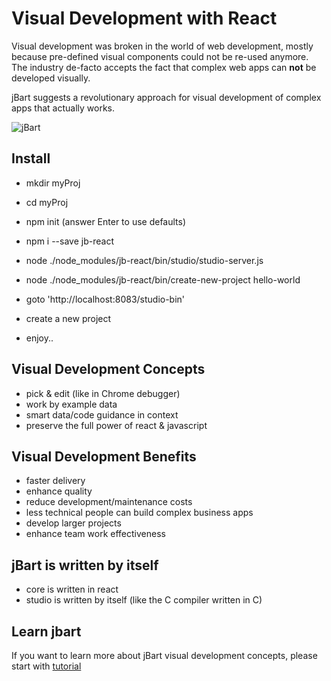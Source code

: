 # Visual Development with React

Visual development was broken in the world of web development, mostly because pre-defined visual components could not be re-used anymore.
The industry de-facto accepts the fact that complex web apps can **not** be developed visually.

jBart suggests a revolutionary approach for visual development of complex apps that actually works.

![jBart](http://storage.googleapis.com/letmesee1/p80kd9kkn6/files/a350b50375cf4e1a8b98d1d4137879e4_data_binding.gif)

## Install
- mkdir myProj
- cd myProj
- npm init (answer Enter to use defaults)
- npm i --save jb-react
- node ./node_modules/jb-react/bin/studio/studio-server.js
- node ./node_modules/jb-react/bin/create-new-project hello-world
- goto 'http://localhost:8083/studio-bin'

- create a new project
- enjoy..


## Visual Development Concepts
- pick & edit (like in Chrome debugger)
- work by example data
- smart data/code guidance in context
- preserve the full power of react & javascript

## Visual Development Benefits
- faster delivery
- enhance quality
- reduce development/maintenance costs
- less technical people can build complex business apps
- develop larger projects
- enhance team work effectiveness

## jBart is written by itself
- core is written in react
- studio is written by itself (like the C compiler written in C)

## Learn jbart
If you want to learn more about jBart visual development concepts, please start with [tutorial](http://jb-letmesee.appspot.com/LetMeSee/p80kd9kkn6.html?roomid=hd8mns)
